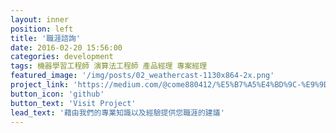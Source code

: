 ```yaml
---
layout: inner
position: left
title: '職涯諮詢'
date: 2016-02-20 15:56:00
categories: development
tags: 機器學習工程師 演算法工程師 產品經理 專案經理
featured_image: '/img/posts/02_weathercast-1130x864-2x.png'
project_link: 'https://medium.com/@come880412/%E5%B7%A5%E4%BD%9C-%E9%9D%A2%E8%A9%A6%E5%88%86%E4%BA%AB-machine-learning-engineer-a4c453647fdd'
button_icon: 'github'
button_text: 'Visit Project'
lead_text: '藉由我們的專業知識以及經驗提供您職涯的建議'
---
```

